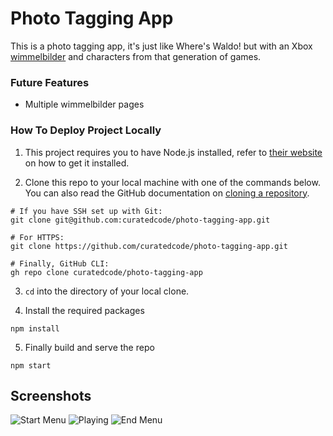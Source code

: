 # Photo Tagging App

This is a photo tagging app, it's just like Where's Waldo! but with an Xbox [wimmelbilder](https://en.wikipedia.org/wiki/Wimmelbilderbuch) and characters from that generation of games.

### Future Features
- Multiple wimmelbilder pages

### How To Deploy Project Locally

1. This project requires you to have Node.js installed, refer to [their website](https://nodejs.org/en/download/) on how to get it installed.

2. Clone this repo to your local machine with one of the commands below. You can also read the GitHub documentation on [cloning a repository](https://docs.github.com/en/repositories/creating-and-managing-repositories/cloning-a-repository).

```
# If you have SSH set up with Git:
git clone git@github.com:curatedcode/photo-tagging-app.git

# For HTTPS:
git clone https://github.com/curatedcode/photo-tagging-app.git

# Finally, GitHub CLI:
gh repo clone curatedcode/photo-tagging-app
```

3. ```cd``` into the directory of your local clone.

4. Install the required packages

``` 
npm install
```

5. Finally build and serve the repo

```
npm start
```

## Screenshots

![Start Menu](https://postimg.cc/Zv9VbScH)
![Playing](https://postimg.cc/hhhCbLBm)
![End Menu](https://postimg.cc/d7vH8gsQ)
